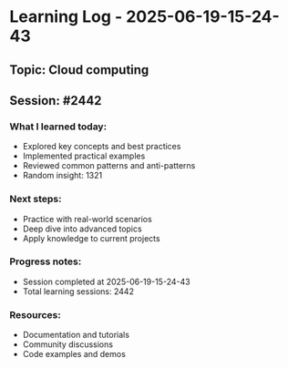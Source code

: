 # Learning Log - 2025-06-19-15-24-43

## Topic: Cloud computing
## Session: #2442

### What I learned today:
- Explored key concepts and best practices
- Implemented practical examples  
- Reviewed common patterns and anti-patterns
- Random insight: 1321

### Next steps:
- Practice with real-world scenarios
- Deep dive into advanced topics
- Apply knowledge to current projects

### Progress notes:
- Session completed at 2025-06-19-15-24-43
- Total learning sessions: 2442

### Resources:
- Documentation and tutorials
- Community discussions
- Code examples and demos
